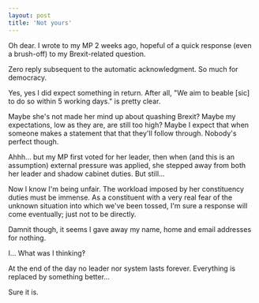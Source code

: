 ```yaml
---
layout: post
title: 'Not yours'
---
```


Oh dear.  I wrote to my MP 2 weeks ago, hopeful of a quick response (even a brush-off) to my Brexit-related question.

Zero reply subsequent to the automatic acknowledgment.  So much for democracy.

Yes, yes I did expect something in return.  After all, "We aim to beable [sic] to do so within 5 working days." is pretty clear.

Maybe she's not made her mind up about quashing Brexit?  Maybe my expectations, low as they are, are still too high?  Maybe I expect that when someone makes a statement that that they'll follow through.  Nobody's perfect though.

Ahhh… but my MP first voted for her leader, then when (and this is an assumption) external pressure was applied, she stepped away from both her leader and shadow cabinet duties.  But still…

Now I know I'm being unfair.  The workload imposed by her constituency duties must be immense.  As a constituent with a very real fear of the unknown situation into which we've been tossed, I'm sure a response will come eventually; just not to be directly.

Damnit though, it seems I gave away my name, home and email addresses for nothing.

I… What was I thinking‽

At the end of the day no leader nor system lasts forever.  Everything is replaced by something better…

Sure it is.
